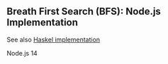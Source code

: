 ## Breath First Search (BFS): Node.js Implementation

See also [Haskel implementation](https://github.com/iurii-kyrylenko/escape-block-rest/blob/master/src/Bfs.hs)

Node.js 14

